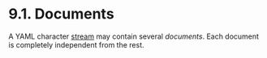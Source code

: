 # 9.1. Documents

A YAML character [stream](https://yaml.org/spec/1.2.2/#streams) may contain several *documents*. Each document is completely independent from the rest.